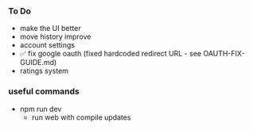 ### To Do
- make the UI better
- move history improve
- account settings
- ✅ fix google oauth (fixed hardcoded redirect URL - see OAUTH-FIX-GUIDE.md)
- ratings system

### useful commands
- npm run dev
    - run web with compile updates